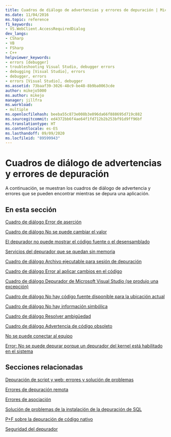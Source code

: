 ```yaml
---
title: Cuadros de diálogo de advertencias y errores de depuración | Microsoft Docs
ms.date: 11/04/2016
ms.topic: reference
f1_keywords:
- VS.WebClient.AccessRequiredDialog
dev_langs:
- CSharp
- VB
- FSharp
- C++
helpviewer_keywords:
- errors [debugger]
- troubleshooting Visual Studio, debugger errors
- debugging [Visual Studio], errors
- debugger, errors
- errors [Visual Studio], debugger
ms.assetid: 73baaf39-3026-48c9-be48-8b9ba0063cde
author: mikejo5000
ms.author: mikejo
manager: jillfra
ms.workload:
- multiple
ms.openlocfilehash: beeba55c873e008b3e096da66f888695d719c882
ms.sourcegitcommit: ed4372bb6f4ae64f1fd712b2b253bf91d9ff96bf
ms.translationtype: HT
ms.contentlocale: es-ES
ms.lasthandoff: 09/09/2020
ms.locfileid: "89599943"
---
```

# <a name="debugging-errors-and-warning-dialog-boxes"></a>Cuadros de diálogo de advertencias y errores de depuración
A continuación, se muestran los cuadros de diálogo de advertencia y errores que se pueden encontrar mientras se depura una aplicación.

## <a name="in-this-section"></a>En esta sección
 [Cuadro de diálogo Error de aserción](../debugger/assertion-failed-dialog-box.md)

 [Cuadro de diálogo No se puede cambiar el valor](../debugger/cannot-change-value-dialog-box.md)

 [El depurador no puede mostrar el código fuente o el desensamblado](../debugger/debugger-cannot-display-source-code-or-disassembly.md)
 
 [Servicios del depurador que se quedan sin memoria](../debugger/error-debugger-services-no-memory.md)

 [Cuadro de diálogo Archivo ejecutable para sesión de depuración](../debugger/executable-for-debugging-session-dialog-box.md)

 [Cuadro de diálogo Error al aplicar cambios en el código](../debugger/edit-and-continue-dialog-box-cpp.md)

 [Cuadro de diálogo Depurador de Microsoft Visual Studio (se produjo una excepción)](../debugger/microsoft-visual-studio-debugger-exception-thrown-dialog-box.md)

 [Cuadro de diálogo No hay código fuente disponible para la ubicación actual](../debugger/no-source-available.md)

 [Cuadro de diálogo No hay información simbólica](/previous-versions/d493t3ew(v=vs.100))

 [Cuadro de diálogo Resolver ambigüedad](../debugger/resolve-ambiguity-dialog-box.md)

 [Cuadro de diálogo Advertencia de código obsoleto](../debugger/stale-code-warning-dialog-box.md)

 [No se puede conectar al equipo](../debugger/error-unable-to-connect-to-the-machine-name-the-machine-cannot-be-found-on-the-network.md)

 [Error: No se puede depurar porque un depurador del kernel está habilitado en el sistema](../debugger/error-debugging-isn-t-possible-because-a-kernel-debugger-is-enabled-on-the-system.md)

## <a name="related-sections"></a>Secciones relacionadas
 [Depuración de script y web: errores y solución de problemas](../debugger/debugging-web-applications-errors-and-troubleshooting.md)

 [Errores de depuración remota](../debugger/remote-debugging-errors-and-troubleshooting.md)

 [Errores de asociación](/previous-versions/visualstudio/visual-studio-2010/8dbb3we5(v=vs.100))

 [Solución de problemas de la instalación de la depuración de SQL](/previous-versions/visualstudio/visual-studio-2010/s7ahaxtd(v=vs.100))

 [P+F sobre la depuración de código nativo](../debugger/debugging-native-code-faqs.md)

 [Seguridad del depurador](../debugger/debugger-security.md)